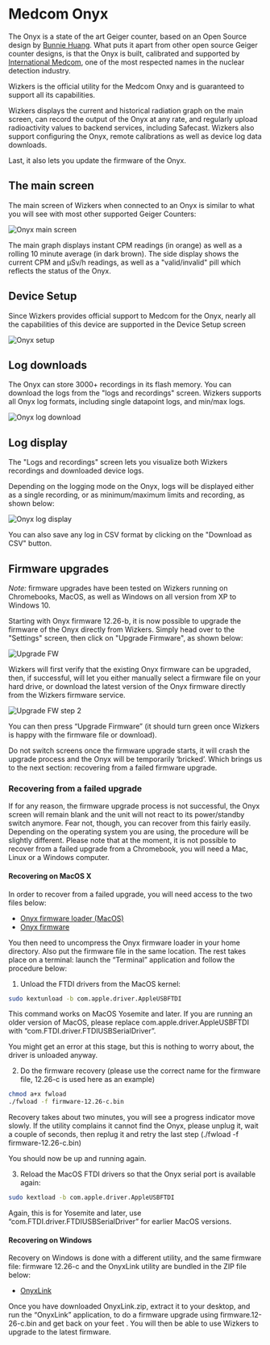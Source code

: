 # Medcom Onyx

The Onyx is a state of the art Geiger counter, based on an Open Source design by [Bunnie Huang](http://bunniestudios.org/). What puts it apart from other open source Geiger counter designs, is that the Onyx is built, calibrated and supported by [International Medcom](http://medcom.com/), one of the most respected names in the nuclear detection industry.

Wizkers is the official utility for the Medcom Onxy and is guaranteed to support all its capabilities.

Wizkers displays the current and historical radiation graph on the main screen, can record the output of the Onyx at any rate, and regularly upload radioactivity values to backend services, including Safecast. Wizkers also support configuring the Onyx, remote calibrations as well as device log data downloads.

Last, it also lets you update the firmware of the Onyx.

## The main screen

The main screen of Wizkers when connected to an Onyx is similar to what you will see with most other supported Geiger Counters:

![Onyx main screen](img/onyx-main.png)

The main graph displays instant CPM readings (in orange) as well as a rolling 10 minute average (in dark brown). The side display shows the current CPM and µSv/h readings, as well as a "valid/invalid" pill which reflects the status of the Onyx.

## Device Setup

Since Wizkers provides official support to Medcom for the Onyx, nearly all the capabilities of this device are supported in the Device Setup screen

![Onyx setup](img/onyx-setup.png)

## Log downloads

The Onyx can store 3000+ recordings in its flash memory. You can download the logs from the "logs and recordings" screen. Wizkers supports all Onyx log formats, including single datapoint logs, and min/max logs.

![Onyx log download](img/onyx-logdownload.png)


## Log display

The "Logs and recordings" screen lets you visualize both Wizkers recordings and downloaded device logs.

Depending on the logging mode on the Onyx, logs will be displayed either as a single recording, or as minimum/maximum limits and recording, as shown below:

![Onyx log display](img/onyx-logdisplay-1.png)

You can also save any log in CSV format by clicking on the "Download as CSV" button.

## Firmware upgrades

_Note:_ firmware upgrades have been tested on Wizkers running on Chromebooks, MacOS, as well as Windows on all version from XP to Windows 10.

Starting with Onyx firmware 12.26-b, it is now possible to upgrade the firmware of the Onyx directly from Wizkers. Simply head over to the "Settings" screen, then click on "Upgrade Firmware", as shown below:

![Upgrade FW](img/onyx-fw-upgrade1.png)

Wizkers will first verify that the existing Onyx firmware can be upgraded, then, if successful, will let you either manually select a firmware file on your hard drive, or download the latest version of the Onyx firmware directly from the Wizkers firmware service.

![Upgrade FW step 2](img/onyx-fw-upgrade2.png)

You can then press “Upgrade Firmware” (it should turn green once Wizkers is happy with the firmware file or download).

Do not switch screens once the firmware upgrade starts, it will crash the upgrade process and the Onyx will be temporarily ‘bricked’. Which brings us to the next section: recovering from a failed firmware upgrade.

### Recovering from a failed upgrade

If for any reason, the firmware upgrade process is not successful, the Onyx screen will remain blank and the unit will not react to its power/standby switch anymore. Fear not, though, you can recover from this fairly easily. Depending on the operating system you are using, the procedure will be slightly different. Please note that at the moment, it is not possible to recover from a failed upgrade from a Chromebook, you will need a Mac, Linux or a Windows computer.

#### Recovering on MacOS X

In order to recover from a failed upgrade, you will need access to the two files below:

* [Onyx firmware loader (MacOS)](http://www.wizkers.io/files/2015/04/fwload.zip)
* [Onyx firmware](http://www.wizkers.io/download/780/)

You then need to uncompress the Onyx firmware loader in your home directory. Also put the firmware file in the same location. The rest takes place on a terminal: launch the “Terminal” application and follow the procedure below:

1. Unload the FTDI drivers from the MacOS kernel:

```bash
sudo kextunload -b com.apple.driver.AppleUSBFTDI
```

This command works on MacOS Yosemite and later. If you are running an older version of MacOS, please replace com.apple.driver.AppleUSBFTDI with “com.FTDI.driver.FTDIUSBSerialDriver”.

You might get an error at this stage, but this is nothing to worry about, the driver is unloaded anyway.

2. Do the firmware recovery (please use the correct name for the firmware file, 12.26-c is used here as an example)

```bash
chmod a+x fwload
./fwload -f firmware-12.26-c.bin
```

Recovery takes about two minutes, you will see a progress indicator move slowly. If the utility complains it cannot find the Onyx, please unplug it, wait a couple of seconds, then replug it and retry the last step (./fwload -f firmware-12.26-c.bin)

You should now be up and running again.

3. Reload the MacOS FTDI drivers so that the Onyx serial port is available again:

```bash
sudo kextload -b com.apple.driver.AppleUSBFTDI
```

Again, this is for Yosemite and later, use “com.FTDI.driver.FTDIUSBSerialDriver” for earlier MacOS versions.

#### Recovering on Windows

Recovery on Windows is done with a different utility, and the same firmware file: firmware 12.26-c and the OnyxLink utility are bundled in the ZIP file below:

* [OnyxLink](http://www.wizkers.io/files/2015/04/OnyxLink.zip)

Once you have downloaded OnyxLink.zip, extract it to your desktop, and run the “OnyxLink” application, to do a firmware upgrade using firmware.12-26-c.bin and get back on your feet . You will then be able to use Wizkers to upgrade to the latest firmware.
